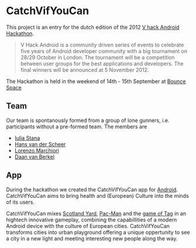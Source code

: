 CatchVifYouCan
==============

This project is an entry for the dutch edition of the 2012 
[V hack Android][1] [Hackathon][2].

> V Hack Android is a community driven series of events to celebrate
> five years of Android developer community with a big tournament on
> 28/29 October in London. The tournament will be a competition
> between user groups for the best applications and developers. The
> final winners will be announced at 5 November 2012.

The Hackathon is held in the weekend of 14th - 15th September at
[Bounce Space][7]

Team
----

Our team is spontanously formed from a group of lone gunners,
i.e. participants without a pre-formed team. The members are

* [Iulia Stana][3]
* [Hans van der Scheer][4]
* [Lorenzo Marchiori][5]
* [Daan van Berkel][6]

App
---

During the hackathon we created the CatchVifYouCan app for
[Android][8]. CatchVifYouCan aims to bring health and (European) Culture into
the minds of its users.

CatchVifYouCan mixes [Scotland Yard][9], [Pac-Man][10] and the [game
of Tag][11] in an hightech innovative gameplay, combining the
capabillities of a modern Android device with the culture of European
cities.
CatchVifYouCan transforms cities into urban playground offering a
unique oppertunity to see a city in a new light and meeting
interesting new people along the way.


[1]: http://www.vhackandroid.org/ "The V hack Android page"
[2]: https://plus.google.com/u/0/104578858113292768239/posts "Global Google+ page for the V hack Android events"
[3]: http://www.dutchaug.org/members/31432542/ "Iulia Dutch Android Usergroup profile page"
[4]: http://www.dutchaug.org/members/32087982/ "Hans Dutch Android Usergroup profile page"
[5]: http://www.dutchaug.org/members/24973812/ "Lorenzo Dutch Android Usergroup profile page"
[6]: http://www.dutchaug.org/members/47468802/ "Daan Dutch Android Usergroup profile page"
[7]: www.bouncespace.eu "Landing page for the Bounce Space venue"
[8]: http://www.android.com/ "Homepage for Android"
[9]: http://en.wikipedia.org/wiki/Scotland_Yard_%28board_game%29 "Wikipedia on Scotland Yard"
[10]: http://en.wikipedia.org/wiki/Pacman "Wikipedia on Pac-Man"
[11]: http://en.wikipedia.org/wiki/Tag_%28game%29 "Wikipedia on Tag"


